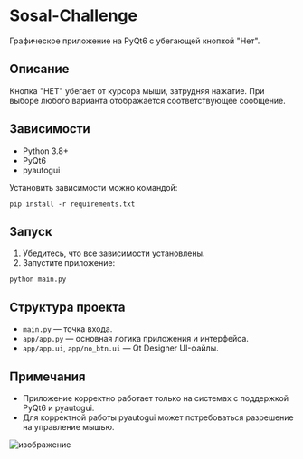 # Sosal-Challenge

Графическое приложение на PyQt6 с убегающей кнопкой "Нет".

## Описание

Кнопка "НЕТ" убегает от курсора мыши, затрудняя нажатие. При выборе любого варианта отображается соответствующее сообщение.

## Зависимости

- Python 3.8+
- PyQt6
- pyautogui

Установить зависимости можно командой:

```
pip install -r requirements.txt
```

## Запуск

1. Убедитесь, что все зависимости установлены.
2. Запустите приложение:

```
python main.py
```

## Структура проекта

- `main.py` — точка входа.
- `app/app.py` — основная логика приложения и интерфейса.
- `app/app.ui`, `app/no_btn.ui` — Qt Designer UI-файлы.

## Примечания

- Приложение корректно работает только на системах с поддержкой PyQt6 и pyautogui.
- Для корректной работы pyautogui может потребоваться разрешение на управление мышью.

![изображение](https://github.com/user-attachments/assets/c06b1282-2013-4d66-9659-8b46ddeb85e0)

